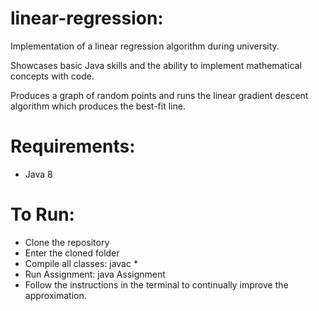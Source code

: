 # linear-regression:

Implementation of a linear regression algorithm during university. 

Showcases basic Java skills and the ability to implement mathematical concepts with code.

Produces a graph of random points and runs the linear gradient descent algorithm which 
produces the best-fit line.

# Requirements:

- Java 8

# To Run:

- Clone the repository
- Enter the cloned folder
- Compile all classes: javac *
- Run Assignment: java Assignment
- Follow the instructions in the terminal to continually improve the approximation.


